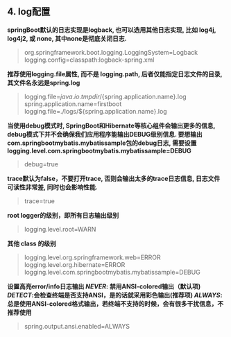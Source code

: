 ## 4. log配置

**springBoot默认的日志实现是logback, 也可以选用其他日志实现, 比如 log4j, log4j2, 或 none, 其中none是彻底关闭日志.**
> org.springframework.boot.logging.LoggingSystem=Logback
logging.config=classpath:logback-spring.xml

**推荐使用logging.file属性, 而不是 logging.path, 后者仅能指定日志文件的目录, 其文件名永远是spring.log**

> logging.file=${java.io.tmpdir}/${spring.application.name}.log 
spring.application.name=firstboot
logging.file=./logs/${spring.application.name}.log

**当使用debug模式时, SpringBoot和Hibernate等核心组件会输出更多的信息, debug模式下并不会确保我们应用程序能输出DEBUG级别信息. 要想输出com.springbootmybatis.mybatissample包的debug日志, 需要设置logging.level.com.springbootmybatis.mybatissample=DEBUG**
>debug=true

**trace默认为false，不要打开trace, 否则会输出太多的trace日志信息, 日志文件可读性非常差, 同时也会影响性能.**
>trace=true

**root logger的级别，即所有日志输出级别**
>logging.level.root=WARN

**其他 class 的级别**
>logging.level.org.springframework.web=ERROR
logging.level.org.hibernate=ERROR
logging.level.com.springbootmybatis.mybatissample=DEBUG

**设置高亮error/info日志输出
*NEVER*: 禁用ANSI-colored输出（默认项)
*DETECT*:会检查终端是否支持ANSI，是的话就采用彩色输出(推荐项)
*ALWAYS*:总是使用ANSI-colored格式输出，若终端不支持的时候，会有很多干扰信息，不推荐使用**
>spring.output.ansi.enabled=ALWAYS